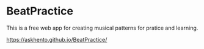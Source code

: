 # BeatPractice

This is a free web app for creating musical patterns for pratice and learning.

https://askhento.github.io/BeatPractice/ 

